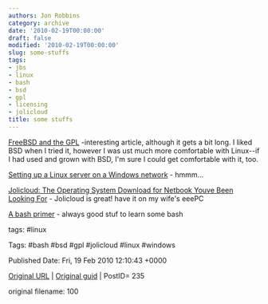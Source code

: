 ```yaml
---
authors: Jon Robbins
category: archive
date: '2010-02-19T00:00:00'
draft: false
modified: '2010-02-19T00:00:00'
slug: some-stuffs
tags:
- jbs
- linux
- bash
- bsd
- gpl
- licensing
- jolicloud
title: some stuffs
---
```


[FreeBSD and the GPL](http://www.itpro.co.uk/620659/freebsd-and-the-gpl) -interesting article, although it gets a bit long.  I liked BSD when I tried it, however I was ust much more comfortable with Linux--if I had used and grown with BSD, I'm sure I could get comfortable with it, too.

 [Setting up a Linux server on a Windows network](http://www.itpro.co.uk/87709/setting-up-a-linux-server-on-a-windows-network) - hmmm...

 [Jolicloud: The Operating System Download for Netbook Youve Been  Looking For](http://www.makeuseof.com/tag/jolicloud-operating-system-download-for-netbook/) - Jolicloud is great!  have it on my wife's eeePC

 [A bash primer](http://www.certcities.com/editorial/columns/story.asp?EditorialsID=408) - always good stuf to learn some bash

 



tags: #linux 

Tags:  #bash #bsd #gpl #jolicloud #linux #windows 


Published Date: Fri, 19 Feb 2010 12:10:43 +0000 

[Original URL](http://factorq.net/2010/02/19/some-stuffs/) | [Original guid](http://factorq.net/?p=235) | PostID= 235

 original filename: 100
